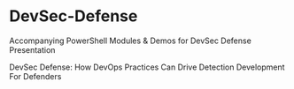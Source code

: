 # DevSec-Defense
Accompanying PowerShell Modules & Demos for DevSec Defense Presentation

DevSec Defense: How DevOps Practices Can Drive Detection Development For Defenders 

